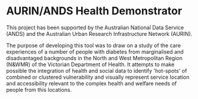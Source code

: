 AURIN/ANDS Health Demonstrator
===================


This project has been supported by the Australian National
Data Service (ANDS) and the Australian Urban Research
Infrastructure Network (AURIN). 

The purpose of developing this tool was to draw on a study of the care experiences of a number of people with diabetes from marginalised and disadvantaged backgrounds in the North and West Metropolitan Region (N&WMR) of the Victorian Department of Health. 
It attempts to make possible the integration of health and social data to identify 'hot-spots' of combined or clustered vulnerability and visually represent service location and accessibility relevant to the complex health and welfare needs of people from this locations. 
